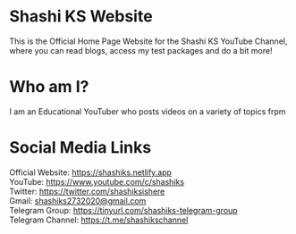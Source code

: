 # Shashi KS Website
This is the Official Home Page Website for the Shashi KS YouTube Channel, where you can read blogs, access my test packages and do a bit more!

# Who am I?
I am an Educational YouTuber who posts videos on a variety of topics frpm

# Social Media Links
Official Website: https://shashiks.netlify.app <br/>
YouTube: https://www.youtube.com/c/shashiks <br/>
Twitter: https://twitter.com/shashiksishere <br/>
Gmail: shashiks2732020@gmail.com <br/>
Telegram Group: https://tinyurl.com/shashiks-telegram-group <br/>
Telegram Channel: https://t.me/shashikschannel
